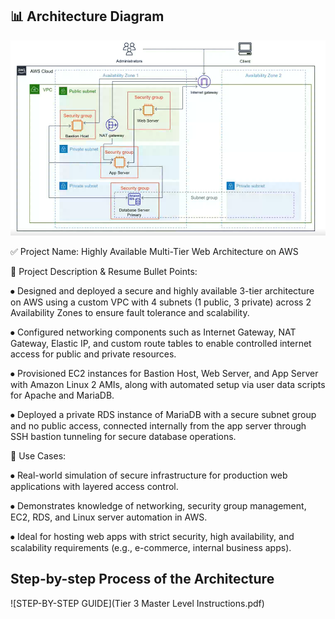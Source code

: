 ## 📊 Architecture Diagram

![Architecture Diagram](Tier3Topology.png)


✅ Project Name: Highly Available Multi-Tier Web Architecture on AWS

🔧 Project Description & Resume Bullet Points:

⦁	Designed and deployed a secure and highly available 3-tier architecture on AWS using a custom VPC with 4 subnets (1 public, 3 private) across 2 Availability Zones to ensure fault tolerance and scalability.

⦁	Configured networking components such as Internet Gateway, NAT Gateway, Elastic IP, and custom route tables to enable controlled internet access for public and private resources.

⦁	Provisioned EC2 instances for Bastion Host, Web Server, and App Server with Amazon Linux 2 AMIs, along with automated setup via user data scripts for Apache and MariaDB.

⦁	Deployed a private RDS instance of MariaDB with a secure subnet group and no public access, connected internally from the app server through SSH bastion tunneling for secure database operations.

💼 Use Cases:

⦁	Real-world simulation of secure infrastructure for production web applications with layered access control.

⦁	Demonstrates knowledge of networking, security group management, EC2, RDS, and Linux server automation in AWS.

⦁	Ideal for hosting web apps with strict security, high availability, and scalability requirements (e.g., e-commerce, internal business apps).



## Step-by-step Process of the Architecture

![STEP-BY-STEP GUIDE](Tier 3 Master Level Instructions.pdf)
